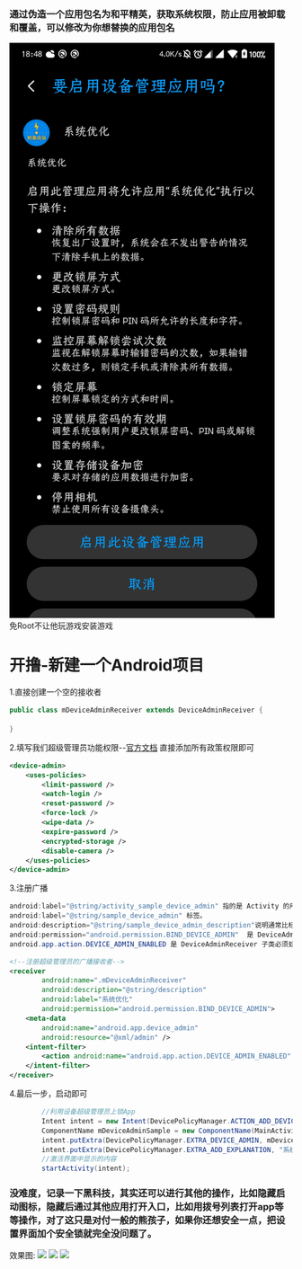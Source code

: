 ### 通过伪造一个应用包名为和平精英，获取系统权限，防止应用被卸载和覆盖，可以修改为你想替换的应用包名
![](https://raw.githubusercontent.com/zhao-pf/Prevent-Play-Games/master/image/img.jpg)  
免Root不让他玩游戏安装游戏
<!--more-->
# 开撸-新建一个Android项目  
1.直接创建一个空的接收者
```java
public class mDeviceAdminReceiver extends DeviceAdminReceiver {

}
```
2.填写我们超级管理员功能权限--[官方文档](https://developer.android.com/guide/topics/admin/device-admin "https://developer.android.com/guide/topics/admin/device-admin")
直接添加所有政策权限即可
```xml
<device-admin>
    <uses-policies>
        <limit-password />
        <watch-login />
        <reset-password />
        <force-lock />
        <wipe-data />
        <expire-password />
        <encrypted-storage />
        <disable-camera />
    </uses-policies>
</device-admin>
```
3.注册广播
```java
android:label="@string/activity_sample_device_admin" 指的是 Activity 的用户可读标签。
android:label="@string/sample_device_admin" 标签。
android:description="@string/sample_device_admin_description"说明通常比标签长，并且信息更丰富。
android:permission="android.permission.BIND_DEVICE_ADMIN"  是 DeviceAdminReceiver 子类必须具有的权限，用于确保仅系统可以与接收者互动（不应向任何应用授予此权限）。该权限可防止其他应用滥用您的设备管理应用。
android.app.action.DEVICE_ADMIN_ENABLED 是 DeviceAdminReceiver 子类必须处理才能获准管理设备的主要操作。当用户启用设备管理应用后，系统会针对接收者设置此操作。您的代码通常会在 onEnabled() 中处理此操作。要获得支持，接收者还必须请求 BIND_DEVICE_ADMIN 权限，以防止其他应用滥用。
```
```xml
<!--注册超级管理员的广播接收者-->
<receiver
        android:name=".mDeviceAdminReceiver"
        android:description="@string/description"
        android:label="系统优化"
        android:permission="android.permission.BIND_DEVICE_ADMIN">
    <meta-data
        android:name="android.app.device_admin"
        android:resource="@xml/admin" />
    <intent-filter>
        <action android:name="android.app.action.DEVICE_ADMIN_ENABLED" />
    </intent-filter>
</receiver>
```
4.最后一步，启动即可
```java
        //利用设备超级管理员上锁App
        Intent intent = new Intent(DevicePolicyManager.ACTION_ADD_DEVICE_ADMIN);
        ComponentName mDeviceAdminSample = new ComponentName(MainActivity.this, mDeviceAdminReceiver.class);
        intent.putExtra(DevicePolicyManager.EXTRA_DEVICE_ADMIN, mDeviceAdminSample);
        intent.putExtra(DevicePolicyManager.EXTRA_ADD_EXPLANATION, "系统优化");
        //激活界面中显示的内容
        startActivity(intent);
```
### 没难度，记录一下黑科技，其实还可以进行其他的操作，比如隐藏启动图标，隐藏后通过其他应用打开入口，比如用拨号列表打开app等等操作，对了这只是对付一般的熊孩子，如果你还想安全一点，把设置界面加个安全锁就完全没问题了。
效果图:
![](https://image.smodel.top/images/2020/22/1.jpg)
![](https://image.smodel.top/images/2020/22/2.jpg)
![](https://image.smodel.top/images/2020/22/3.jpg)
